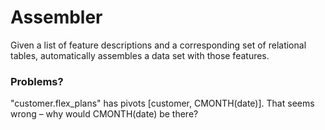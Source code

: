 
# Assembler

Given a list of feature descriptions and a corresponding set of relational
tables, automatically assembles a data set with those features.

### Problems?

"customer.flex_plans" has pivots [customer, CMONTH(date)]. That seems wrong – why would CMONTH(date) be there?